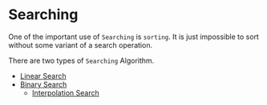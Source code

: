 # Searching

One of the important use of `Searching` is `sorting`. It is just impossible to sort without some variant of a search operation.

There are two types of `Searching` Algorithm.
- [Linear Search](/Chapter-09/Linear_Search.md)
- [Binary Search](/Chapter-09/Binary_Search.md)
    - [Interpolation Search](/Chapter-09/Interpolation_Search.md)

